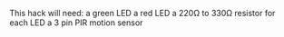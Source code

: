 This hack will need:
a green LED
a red LED
a 220Ω to 330Ω resistor for each LED
a 3 pin PIR motion sensor

